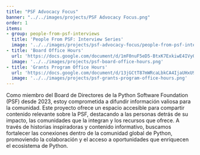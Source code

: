 ```yaml
---
title: "PSF Advocacy Focus"
banner: "../../images/projects/PSF Advocacy Focus.png"
order: 1
items:
- group: people-from-psf-interviews
  title: 'People From PSF: Interview Series'
  image: '../../images/projects/psf-advocacy-focus/people-from-psf-interviews/Thumbnail.png'
- title: 'Board Office Hours'
  url: 'https://docs.google.com/document/d/1mF0nuF5eD5-BtxK7ExkiwE4IVyQDWmMHWqxe0Gd6K5E/edit?usp=sharing'
  image: '../../images/projects/psf-board-office-hours.png'
- title: 'Grants Program Office Hours'
  url: 'https://docs.google.com/document/d/13jGCtT87mWRcaLbkCA4IjaUHxU9sHJjA7-fzjvB6RV4/edit?usp=sharing'
  image: '../../images/projects/psf-grants-program-office-hours.png'
---
```


Como miembro del Board de Directores de la Python Software Foundation (PSF)
desde 2023, estoy comprometida a difundir información valiosa para la comunidad.
Este proyecto ofrece un espacio accesible para compartir contenido relevante
sobre la PSF, destacando a las personas detrás de su impacto, las comunidades
que la integran y los recursos que ofrece. A través de historias inspiradoras y
contenido informativo, buscamos fortalecer las conexiones dentro de la comunidad
global de Python, promoviendo la colaboración y el acceso a oportunidades que
enriquecen el ecosistema de Python.
